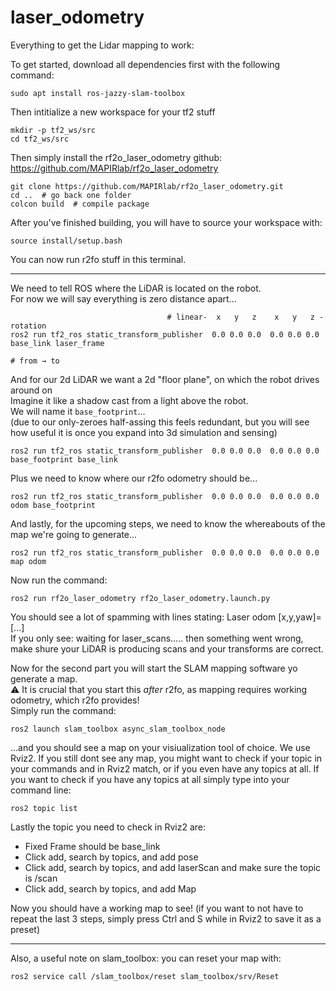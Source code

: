 # laser_odometry
Everything to get the Lidar mapping to work:

To get started, download all dependencies first with the following command: 
```
sudo apt install ros-jazzy-slam-toolbox
``` 
Then intitialize a new workspace for your tf2 stuff
```
mkdir -p tf2_ws/src
cd tf2_ws/src
```
Then simply install the rf2o_laser_odometry github: https://github.com/MAPIRlab/rf2o_laser_odometry
``` 
git clone https://github.com/MAPIRlab/rf2o_laser_odometry.git 
cd ..  # go back one folder
colcon build  # compile package
```
After you've finished building, you will have to source your workspace with: 
``` 
source install/setup.bash
```
You can now run r2fo stuff in this terminal.

---
 
We need to tell ROS where the LiDAR is located on the robot.  
For now we will say everything is zero distance apart...  
```
                                   # linear-  x   y   z    x   y   z -rotation
ros2 run tf2_ros static_transform_publisher  0.0 0.0 0.0  0.0 0.0 0.0  base_link laser_frame
                                                                         # from → to
```
And for our 2d LiDAR we want a 2d "floor plane", on which the robot drives around on  
Imagine it like a shadow cast from a light above the robot.  
We will name it `base_footprint`...  
(due to our only-zeroes half-assing this feels redundant, but you will see how useful it is once you expand into 3d simulation and sensing)  
```
ros2 run tf2_ros static_transform_publisher  0.0 0.0 0.0  0.0 0.0 0.0  base_footprint base_link
```
Plus we need to know where our r2fo odometry should be...  
```
ros2 run tf2_ros static_transform_publisher  0.0 0.0 0.0  0.0 0.0 0.0  odom base_footprint
```
And lastly, for the upcoming steps, we need to know the whereabouts of the map we're going to generate...  
```
ros2 run tf2_ros static_transform_publisher  0.0 0.0 0.0  0.0 0.0 0.0  map odom
```

Now run the command:  
```
ros2 run rf2o_laser_odometry rf2o_laser_odometry.launch.py
```
You should see a lot of spamming with lines stating: Laser odom [x,y,yaw]=[...]  
If you only see: waiting for laser_scans..... then something went wrong, make shure your LiDAR is producing scans and your transforms are correct.  


Now for the second part you will start the SLAM mapping software yo generate a map.  
⚠️ It is crucial that you start this *after* r2fo, as mapping requires working odometry, which r2fo provides!  
Simply run the command: 
```
ros2 launch slam_toolbox async_slam_toolbox_node
```
...and you should see a map on your visiualization tool of choice. We use Rviz2.
If you still dont see any map, you might want to check if your topic in your commands and in Rviz2 match, or if you even have any topics at all. 
If you want to check if you have any topics at all simply type into your command line: 
```
ros2 topic list
```
Lastly the topic you need to check in Rviz2 are: 
- Fixed Frame should be base_link 
- Click add, search by topics, and add pose
- Click add, search by topics, and add laserScan and make sure the topic is /scan
- Click add, search by topics, and add Map

Now you should have a working map to see!
(if you want to not have to repeat the last 3 steps, simply press Ctrl and S while in Rviz2 to save it as a preset)

---

Also, a useful note on slam_toolbox:
you can reset your map with:
```
ros2 service call /slam_toolbox/reset slam_toolbox/srv/Reset
```

